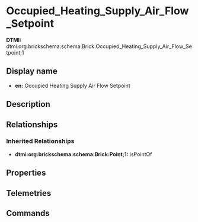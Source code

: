 # Occupied_Heating_Supply_Air_Flow_Setpoint
**DTMI:** dtmi:org:brickschema:schema:Brick:Occupied_Heating_Supply_Air_Flow_Setpoint;1
## Display name
- **en:** Occupied Heating Supply Air Flow Setpoint
## Description
## Relationships
### Inherited Relationships
* **dtmi:org:brickschema:schema:Brick:Point;1:** isPointOf
## Properties
## Telemetries
## Commands
